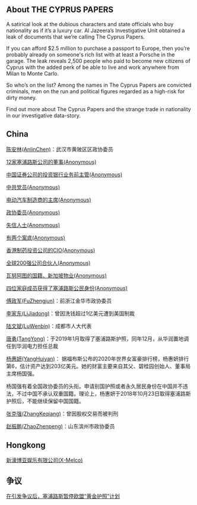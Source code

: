 ## About THE CYPRUS PAPERS

A satirical look at the dubious characters and state officials who buy nationality as if it’s a luxury car. Al Jazeera’s Investigative Unit obtained a leak of documents that we’re calling The Cyprus Papers.

 

If you can afford $2.5 million to purchase a passport to Europe, then you’re probably already on someone's rich list with at least a Porsche in the garage. The leak reveals 2,500 people who paid to become new citizens of Cyprus with the added perk of be able to live and work anywhere from Milan to Monte Carlo.

 

So who’s on the list? Among the names in The Cyprus Papers are convicted criminals, men on the run and political figures regarded as a high-risk for dirty money.

 

Find out more about The Cyprus Papers and the strange trade in nationality in our investigative data-story.

## China
[陈安林(AnlinChen)](China/AnlinChen/README.MD)：武汉市黄陂区区政协委员

[12家塞浦路斯公司的董事(Anonymous)](China/Anon-1/README.MD)

[中国证券公司的投资银行业务前主管(Anonymous)](China/Anon-2/README.MD)

[中共党员(Anonymous)](China/Anon-3/README.MD)

[电动汽车制造商的主席(Anonymous)](China/Anon-4/README.MD)

[政协委员(Anonymous)](China/Anon-5/README.MD)

[失信人士(Anonymous)](China/Anon-6/README.MD)

[有两个案底(Anonymous)](China/Anon-7/README.MD)

[香港制药投资公司的CIO(Anonymous)](China/Anon-8/README.MD)

[全球200强公司合伙人(Anonymous)](China/Anon-9/README.MD)

[瓦努阿图的国籍、新加坡物业(Anonymous)](China/Anon-10/README.MD)

[四位家庭成员获得了塞浦路斯公民身份(Anonymous)](China/Anon-11/README.MD)

[傅政军(FuZhengjun)](China/FuZhengjun/README.MD)：前浙江金华市政协委员

[李家东(LiJiadong)](China/LiJiadong/README.MD)：曾因洗钱超过1亿美元遭到美国制裁

[陆文斌(LuWenbin)](China/LuWenbin/README.MD)：成都市人大代表

[唐勇(TangYong)](China/TangYong/README.MD)：于2019年1月取得了塞浦路斯护照，同年12月，从华润置地调任到华润电力担任总裁

[杨惠妍(YangHuiyan)](China/YangHuiyan/README.MD)：
据福布斯公布的2020年世界女富豪排行榜，杨惠妍排行第6，估计资产达到203亿美元。她的财富主要来自其父、碧桂园创始人、董事局主席杨国强。

杨国强有着全国政协委员的头衔。申请别国护照或者永久居民身份在中国并不违法，不过中国不承认双重国籍。理论上，杨惠妍于2018年10月23日取得塞浦路斯护照后，不能继续保留中国国籍。

[张克强(ZhangKeqiang)](China/ZhangKeqiang/README.MD)：曾因股权交易而被判刑

[赵振鹏(ZhaoZhenpeng)](China/ZhaoZhenpeng/README.MD)：山东滨州市政协委员

## Hongkong

[新濠博亚娱乐有限公司(X-Melco)](HongKong/X-Melco/README.MD)

## 


## 争议

[在引发争议后，塞浦路斯暂停欧盟“黄金护照”计划](https://www.forbeschina.com/city/51795)